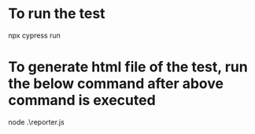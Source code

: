 # To run the test 
npx cypress run

# To generate html file of the test, run the below command after above command is executed
node .\reporter.js
